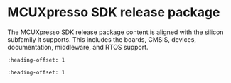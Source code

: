 # MCUXpresso SDK release package 

The MCUXpresso SDK release package content is aligned with the silicon subfamily it supports. This includes the boards, CMSIS, devices, documentation, middleware, and RTOS support.


```{include} ../topics/device_support.md
:heading-offset: 1
```

```{include} ../topics/middleware.md
:heading-offset: 1
```

